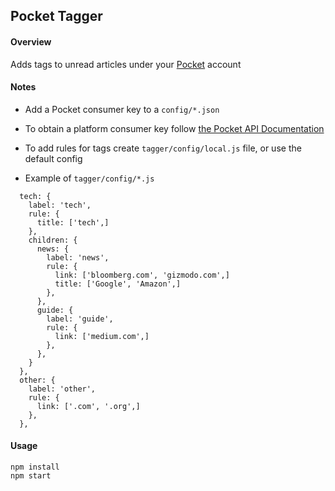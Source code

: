 ## Pocket Tagger

#### Overview

Adds tags to unread articles under your [Pocket](https://getpocket.com/) account

#### Notes 

- Add a Pocket consumer key to a `config/*.json`

- To obtain a platform consumer key follow [the Pocket API Documentation](https://getpocket.com/developer/docs/authentication) 

- To add rules for tags create `tagger/config/local.js` file, or use the default config

- Example of `tagger/config/*.js`

```
  tech: {
    label: 'tech',
    rule: {
      title: ['tech',]
    },
    children: {
      news: {
        label: 'news',
        rule: {
          link: ['bloomberg.com', 'gizmodo.com',]
          title: ['Google', 'Amazon',]
        },
      },
      guide: {
        label: 'guide',
        rule: {
          link: ['medium.com',]
        },
      },
    }
  },
  other: {
    label: 'other',
    rule: {
      link: ['.com', '.org',]
    },
  },
```

#### Usage

```
npm install
npm start
```
